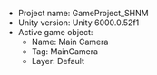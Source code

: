 <!-- UNITY CODE ASSIST INSTRUCTIONS START -->
- Project name: GameProject_SHNM
- Unity version: Unity 6000.0.52f1
- Active game object:
  - Name: Main Camera
  - Tag: MainCamera
  - Layer: Default
<!-- UNITY CODE ASSIST INSTRUCTIONS END -->